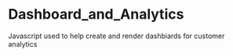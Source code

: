 Dashboard_and_Analytics
=======================

Javascript used to help create and render dashbiards for customer analytics
